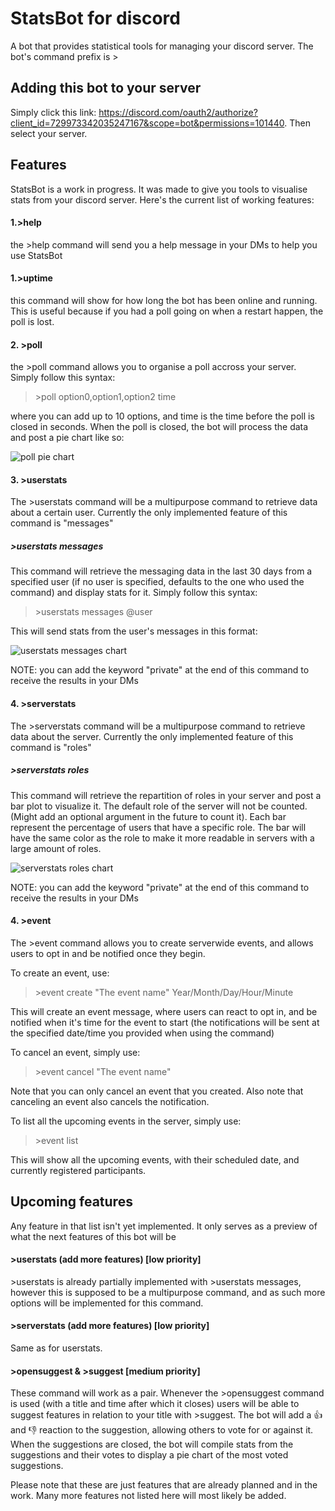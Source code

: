 # StatsBot for discord
A bot that provides statistical tools for managing your discord server. The bot's command prefix is >


## Adding this bot to your server
Simply click this link: https://discord.com/oauth2/authorize?client_id=729973342035247167&scope=bot&permissions=101440. Then select your server. 

## Features
StatsBot is a work in progress. It was made to give you tools to visualise stats from your discord server. Here's the current list of working features:

#### 1.\>help
the \>help command will send you a help message in your DMs to help you use StatsBot

#### 1.\>uptime
this command will show for how long the bot has been online and running. This is useful because if you had a poll going on when a restart happen, the poll is lost.

#### 2. \>poll

the \>poll command allows you to organise a poll accross your server. Simply follow this syntax:

>\>poll option0,option1,option2 time

where you can add up to 10 options, and time is the time before the poll is closed in seconds. When the poll is closed, the bot will process the data and post a pie chart like so:

![poll pie chart](https://i.gyazo.com/b01ae62d4a17b3e3144c87b0cea2c8b0.png "poll pie chart")

#### 3. \>userstats

The \>userstats command will be a multipurpose command to retrieve data about a certain user. Currently the only implemented feature of this command is "messages"

#####   \>userstats messages

This command will retrieve the messaging data in the last 30 days from a specified user (if no user is specified, defaults to the one who used the command) and display stats for it. Simply follow this syntax:

>\>userstats messages @user

This will send stats from the user's messages in this format:

![userstats messages chart](https://i.gyazo.com/b3cba4ad4cf01fe73b008bae0a5fdd3e.png "userstats messages stats exemple")

NOTE: you can add the keyword "private" at the end of this command to receive the results in your DMs

#### 4. \>serverstats

The \>serverstats command will be a multipurpose command to retrieve data about the server. Currently the only implemented feature of this command is "roles"

#####   \>serverstats roles

This command will retrieve the repartition of roles in your server and post a bar plot to visualize it. The default role of the server will not be counted. (Might add an optional argument in the future to count it). Each bar represent the percentage of users that have a specific role. The bar will have the same color as the role to make it more readable in servers with a large amount of roles.

![serverstats roles chart](https://i.gyazo.com/0211e49f970f037e6791ba07a2e59594.png "serverstats messages stats exemple")

NOTE: you can add the keyword "private" at the end of this command to receive the results in your DMs

#### 4. \>event

The \>event command allows you to create serverwide events, and allows users to opt in and be notified once they begin.


To create an event, use: 

>\>event create "The event name" Year/Month/Day/Hour/Minute

This will create an event message, where users can react to opt in, and be notified when it's time for the event to start (the notifications will be sent at the specified date/time you provided when using the command)


To cancel an event, simply use:
>\>event cancel "The event name"

Note that you can only cancel an event that you created. Also note that canceling an event also cancels the notification.

To list all the upcoming events in the server, simply use:
>\>event list

This will show all the upcoming events, with their scheduled date, and currently registered participants.

## Upcoming features
Any feature in that list isn't yet implemented. It only serves as a preview of what the next features of this bot will be

#### \>userstats (add more features)    [low priority]
\>userstats is already partially implemented with \>userstats messages, however this is supposed to be a multipurpose command, and as such more options will be implemented for this command. 

#### \>serverstats (add more features)   [low priority]
Same as for userstats.

#### \>opensuggest & \>suggest   [medium priority]
These command will work as a pair. Whenever the \>opensuggest command is used (with a title and time after which it closes) users will be able to suggest features in relation to your title with \>suggest. The bot will add a :+1: and :-1: reaction to the suggestion, allowing others to vote for or against it. When the suggestions are closed, the bot will compile stats from the suggestions and their votes to display a pie chart of the most voted suggestions.

Please note that these are just features that are already planned and in the work. Many more features not listed here will most likely be added.
